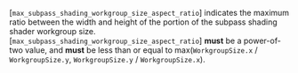 [`max_subpass_shading_workgroup_size_aspect_ratio`] indicates the maximum
ratio between the width and height of the portion of the subpass shading
shader workgroup size.
[`max_subpass_shading_workgroup_size_aspect_ratio`] **must**  be a power-of-two
value, and  **must**  be less than or equal to max(`WorkgroupSize.x` /
`WorkgroupSize.y`, `WorkgroupSize.y` / `WorkgroupSize.x`).